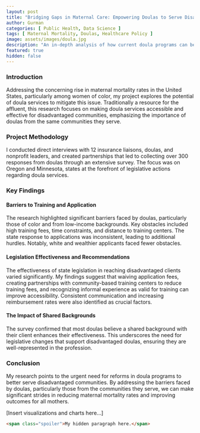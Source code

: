 ```yaml
---
layout: post
title: "Bridging Gaps in Maternal Care: Empowering Doulas to Serve Disadvantaged Communities"
author: Gurman
categories: [ Public Health, Data Science ]
tags: [ Maternal Mortality, Doulas, Healthcare Policy ]
image: assets/images/doula.jpg
description: "An in-depth analysis of how current doula programs can be reformed to better serve disadvantaged communities, based on extensive research and data analysis."
featured: true
hidden: false
---
```


### Introduction

Addressing the concerning rise in maternal mortality rates in the United States, particularly among women of color, my project explores the potential of doula services to mitigate this issue. Traditionally a resource for the affluent, this research focuses on making doula services accessible and effective for disadvantaged communities, emphasizing the importance of doulas from the same communities they serve.

### Project Methodology

I conducted direct interviews with 12 insurance liaisons, doulas, and nonprofit leaders, and created partnerships that led to collecting over 300 responses from doulas through an extensive survey. The focus was on Oregon and Minnesota, states at the forefront of legislative actions regarding doula services.

### Key Findings

#### Barriers to Training and Application
The research highlighted significant barriers faced by doulas, particularly those of color and from low-income backgrounds. Key obstacles included high training fees, time constraints, and distance to training centers. The state response to applications was inconsistent, leading to additional hurdles. Notably, white and wealthier applicants faced fewer obstacles.

#### Legislation Effectiveness and Recommendations
The effectiveness of state legislation in reaching disadvantaged clients varied significantly. My findings suggest that waiving application fees, creating partnerships with community-based training centers to reduce training fees, and recognizing informal experience as valid for training can improve accessibility. Consistent communication and increasing reimbursement rates were also identified as crucial factors.

#### The Impact of Shared Backgrounds
The survey confirmed that most doulas believe a shared background with their client enhances their effectiveness. This underscores the need for legislative changes that support disadvantaged doulas, ensuring they are well-represented in the profession.

### Conclusion

My research points to the urgent need for reforms in doula programs to better serve disadvantaged communities. By addressing the barriers faced by doulas, particularly those from the communities they serve, we can make significant strides in reducing maternal mortality rates and improving outcomes for all mothers.

[Insert visualizations and charts here...]


```html
<span class="spoiler">My hidden paragraph here.</span>
```
